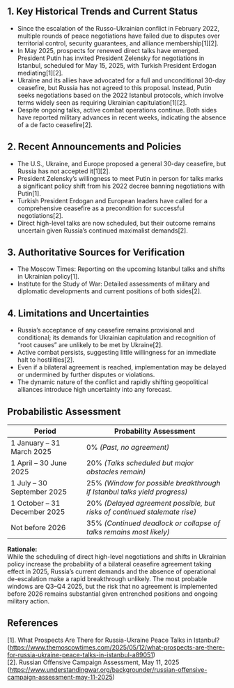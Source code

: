 ## 1. Key Historical Trends and Current Status

- Since the escalation of the Russo-Ukrainian conflict in February 2022, multiple rounds of peace negotiations have failed due to disputes over territorial control, security guarantees, and alliance membership[1][2].
- In May 2025, prospects for renewed direct talks have emerged. President Putin has invited President Zelensky for negotiations in Istanbul, scheduled for May 15, 2025, with Turkish President Erdogan mediating[1][2].
- Ukraine and its allies have advocated for a full and unconditional 30-day ceasefire, but Russia has not agreed to this proposal. Instead, Putin seeks negotiations based on the 2022 Istanbul protocols, which involve terms widely seen as requiring Ukrainian capitulation[1][2].
- Despite ongoing talks, active combat operations continue. Both sides have reported military advances in recent weeks, indicating the absence of a de facto ceasefire[2].

## 2. Recent Announcements and Policies

- The U.S., Ukraine, and Europe proposed a general 30-day ceasefire, but Russia has not accepted it[1][2].
- President Zelensky’s willingness to meet Putin in person for talks marks a significant policy shift from his 2022 decree banning negotiations with Putin[1].
- Turkish President Erdogan and European leaders have called for a comprehensive ceasefire as a precondition for successful negotiations[2].
- Direct high-level talks are now scheduled, but their outcome remains uncertain given Russia’s continued maximalist demands[2].

## 3. Authoritative Sources for Verification

- The Moscow Times: Reporting on the upcoming Istanbul talks and shifts in Ukrainian policy[1].
- Institute for the Study of War: Detailed assessments of military and diplomatic developments and current positions of both sides[2].

## 4. Limitations and Uncertainties

- Russia’s acceptance of any ceasefire remains provisional and conditional; its demands for Ukrainian capitulation and recognition of “root causes” are unlikely to be met by Ukraine[2].
- Active combat persists, suggesting little willingness for an immediate halt to hostilities[2].
- Even if a bilateral agreement is reached, implementation may be delayed or undermined by further disputes or violations.
- The dynamic nature of the conflict and rapidly shifting geopolitical alliances introduce high uncertainty into any forecast.

## Probabilistic Assessment

| Period                           | Probability Assessment         |
|-----------------------------------|-------------------------------|
| 1 January – 31 March 2025         | 0%    *(Past, no agreement)*  |
| 1 April – 30 June 2025            | 20%   *(Talks scheduled but major obstacles remain)* |
| 1 July – 30 September 2025        | 25%   *(Window for possible breakthrough if Istanbul talks yield progress)* |
| 1 October – 31 December 2025      | 20%   *(Delayed agreement possible, but risks of continued stalemate rise)* |
| Not before 2026                   | 35%   *(Continued deadlock or collapse of talks remains most likely)* |

**Rationale:**  
While the scheduling of direct high-level negotiations and shifts in Ukrainian policy increase the probability of a bilateral ceasefire agreement taking effect in 2025, Russia’s current demands and the absence of operational de-escalation make a rapid breakthrough unlikely. The most probable windows are Q3–Q4 2025, but the risk that no agreement is implemented before 2026 remains substantial given entrenched positions and ongoing military action.

## References

[1]. What Prospects Are There for Russia-Ukraine Peace Talks in Istanbul? (https://www.themoscowtimes.com/2025/05/12/what-prospects-are-there-for-russia-ukraine-peace-talks-in-istanbul-a89051)  
[2]. Russian Offensive Campaign Assessment, May 11, 2025 (https://www.understandingwar.org/backgrounder/russian-offensive-campaign-assessment-may-11-2025)